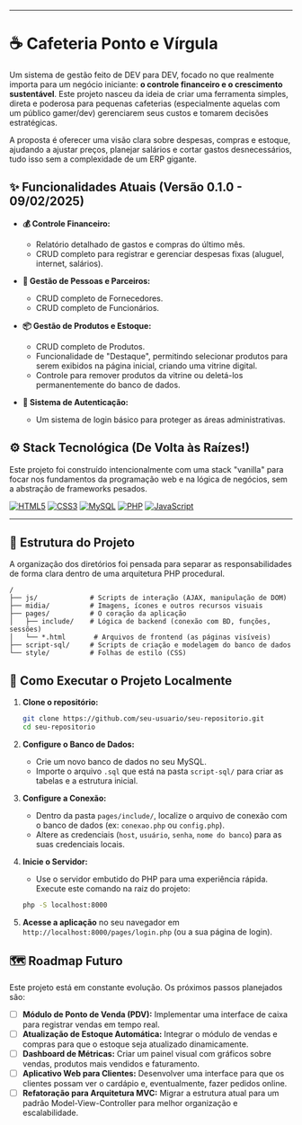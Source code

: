 -----

# ☕ Cafeteria Ponto e Vírgula

Um sistema de gestão feito de DEV para DEV, focado no que realmente importa para um negócio iniciante: **o controle financeiro e o crescimento sustentável**. Este projeto nasceu da ideia de criar uma ferramenta simples, direta e poderosa para pequenas cafeterias (especialmente aquelas com um público gamer/dev) gerenciarem seus custos e tomarem decisões estratégicas.

A proposta é oferecer uma visão clara sobre despesas, compras e estoque, ajudando a ajustar preços, planejar salários e cortar gastos desnecessários, tudo isso sem a complexidade de um ERP gigante.

## ✨ Funcionalidades Atuais (Versão 0.1.0 - 09/02/2025)

  * **💰 Controle Financeiro:**

      * Relatório detalhado de gastos e compras do último mês.
      * CRUD completo para registrar e gerenciar despesas fixas (aluguel, internet, salários).

  * **👥 Gestão de Pessoas e Parceiros:**

      * CRUD completo de Fornecedores.
      * CRUD completo de Funcionários.

  * **📦 Gestão de Produtos e Estoque:**

      * CRUD completo de Produtos.
      * Funcionalidade de "Destaque", permitindo selecionar produtos para serem exibidos na página inicial, criando uma vitrine digital.
      * Controle para remover produtos da vitrine ou deletá-los permanentemente do banco de dados.

  * **🔑 Sistema de Autenticação:**

      * Um sistema de login básico para proteger as áreas administrativas.

## ⚙️ Stack Tecnológica (De Volta às Raízes\!)

Este projeto foi construído intencionalmente com uma stack "vanilla" para focar nos fundamentos da programação web e na lógica de negócios, sem a abstração de frameworks pesados.

<p align="left">
  	<a href="#"><img alt="HTML5" src="https://img.shields.io/badge/HTML5-E34F26?style=for-the-badge&logo=html5&logoColor=white"></a>
  	<a href="#"><img alt="CSS3" src="https://img.shields.io/badge/CSS3-1572B6?style=for-the-badge&logo=css3&logoColor=white"></a>
   <a href="#"><img alt="MySQL" src="https://img.shields.io/badge/MySQL-4479A1?style=for-the-badge&logo=mysql&logoColor=white"></a>
	  <a href="#"><img alt="PHP" src="https://img.shields.io/badge/PHP-777BB4?style=for-the-badge&logo=php&logoColor=white"></a>
		 <a href="#"><img alt="JavaScript" src="https://img.shields.io/badge/JavaScript-F7DF1E?style=for-the-badge&logo=javascript&logoColor=black"></a>
</p>


---
 
</p>

## 📂 Estrutura do Projeto

A organização dos diretórios foi pensada para separar as responsabilidades de forma clara dentro de uma arquitetura PHP procedural.

```
/
├── js/             # Scripts de interação (AJAX, manipulação de DOM)
├── midia/          # Imagens, ícones e outros recursos visuais
├── pages/          # O coração da aplicação
│   ├── include/    # Lógica de backend (conexão com BD, funções, sessões)
│   └── *.html       # Arquivos de frontend (as páginas visíveis)
├── script-sql/     # Scripts de criação e modelagem do banco de dados
└── style/          # Folhas de estilo (CSS)
```

## 🚀 Como Executar o Projeto Localmente

1.  **Clone o repositório:**

    ```bash
    git clone https://github.com/seu-usuario/seu-repositorio.git
    cd seu-repositorio
    ```

2.  **Configure o Banco de Dados:**

      * Crie um novo banco de dados no seu MySQL.
      * Importe o arquivo `.sql` que está na pasta `script-sql/` para criar as tabelas e a estrutura inicial.

3.  **Configure a Conexão:**

      * Dentro da pasta `pages/include/`, localize o arquivo de conexão com o banco de dados (ex: `conexao.php` ou `config.php`).
      * Altere as credenciais (`host`, `usuário`, `senha`, `nome do banco`) para as suas credenciais locais.

4.  **Inicie o Servidor:**

      * Use o servidor embutido do PHP para uma experiência rápida. Execute este comando na raiz do projeto:

    <!-- end list -->

    ```bash
    php -S localhost:8000
    ```

5.  **Acesse a aplicação** no seu navegador em `http://localhost:8000/pages/login.php` (ou a sua página de login).

## 🗺️ Roadmap Futuro

Este projeto está em constante evolução. Os próximos passos planejados são:

  - [ ] **Módulo de Ponto de Venda (PDV):** Implementar uma interface de caixa para registrar vendas em tempo real.
  - [ ] **Atualização de Estoque Automática:** Integrar o módulo de vendas e compras para que o estoque seja atualizado dinamicamente.
  - [ ] **Dashboard de Métricas:** Criar um painel visual com gráficos sobre vendas, produtos mais vendidos e faturamento.
  - [ ] **Aplicativo Web para Clientes:** Desenvolver uma interface para que os clientes possam ver o cardápio e, eventualmente, fazer pedidos online.
  - [ ] **Refatoração para Arquitetura MVC:** Migrar a estrutura atual para um padrão Model-View-Controller para melhor organização e escalabilidade.
